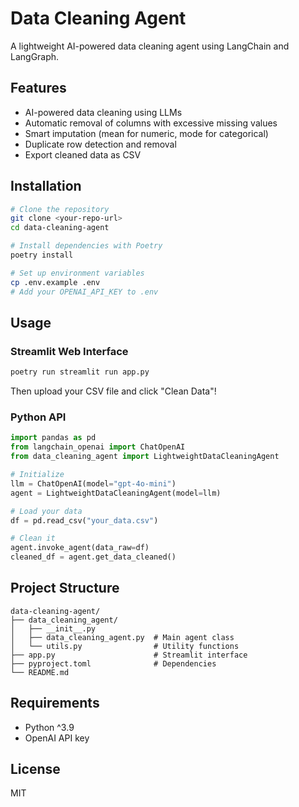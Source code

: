 # Data Cleaning Agent

A lightweight AI-powered data cleaning agent using LangChain and LangGraph.

## Features

- AI-powered data cleaning using LLMs
- Automatic removal of columns with excessive missing values
- Smart imputation (mean for numeric, mode for categorical)
- Duplicate row detection and removal
- Export cleaned data as CSV

## Installation

```bash
# Clone the repository
git clone <your-repo-url>
cd data-cleaning-agent

# Install dependencies with Poetry
poetry install

# Set up environment variables
cp .env.example .env
# Add your OPENAI_API_KEY to .env
```

## Usage

### Streamlit Web Interface

```bash
poetry run streamlit run app.py
```

Then upload your CSV file and click "Clean Data"!

### Python API

```python
import pandas as pd
from langchain_openai import ChatOpenAI
from data_cleaning_agent import LightweightDataCleaningAgent

# Initialize
llm = ChatOpenAI(model="gpt-4o-mini")
agent = LightweightDataCleaningAgent(model=llm)

# Load your data
df = pd.read_csv("your_data.csv")

# Clean it
agent.invoke_agent(data_raw=df)
cleaned_df = agent.get_data_cleaned()
```

## Project Structure

```
data-cleaning-agent/
├── data_cleaning_agent/
│   ├── __init__.py
│   ├── data_cleaning_agent.py  # Main agent class
│   └── utils.py                # Utility functions
├── app.py                      # Streamlit interface
├── pyproject.toml              # Dependencies
└── README.md
```

## Requirements

- Python ^3.9
- OpenAI API key

## License

MIT
